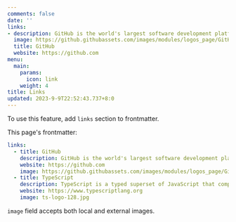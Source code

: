 ```yaml
---
comments: false
date: ''
links:
- description: GitHub is the world's largest software development platform.
  image: https://github.githubassets.com/images/modules/logos_page/GitHub-Mark.png
  title: GitHub
  website: https://github.com
menu:
  main:
    params:
      icon: link
    weight: 4
title: Links
updated: 2023-9-9T22:52:43.737+8:0
---
```

To use this feature, add `links` section to frontmatter.

This page's frontmatter:

```yaml
links:
  - title: GitHub
    description: GitHub is the world's largest software development platform.
    website: https://github.com
    image: https://github.githubassets.com/images/modules/logos_page/GitHub-Mark.png
  - title: TypeScript
    description: TypeScript is a typed superset of JavaScript that compiles to plain JavaScript.
    website: https://www.typescriptlang.org
    image: ts-logo-128.jpg
```

`image` field accepts both local and external images.


<div id="friends-api"></div> <script src="https://unpkg.com/qexo-friends/friends-api.js"></script> <script>qexo\_friend\_api("friends-api","https://imgblz.cn","6Ldr6hAoAAAAAOBjfAD4SG6nAM9ZU0eVtUQQbGsf");</script>
